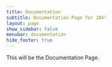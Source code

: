```yaml
---
title: Documentation
subtitle: Documentation Page for JAV²
layout: page
show_sidebar: false
menubar: documentation
hide_footer: true
---
```


This will be the Documentation Page.
